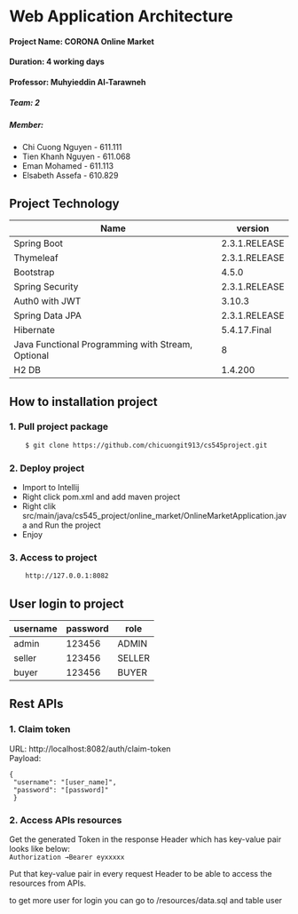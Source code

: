 # Web Application Architecture #

#### Project Name: CORONA Online Market
#### Duration: 4 working days
#### Professor: Muhyieddin  Al-Tarawneh
##### Team: 2 
##### Member: 
- Chi Cuong Nguyen - 611.111
- Tien Khanh Nguyen - 611.068
- Eman Mohamed - 611.113
- Elsabeth Assefa - 610.829

## Project Technology
| Name | version  |
| ------- | --- | 
| Spring Boot | 2.3.1.RELEASE | 
| Thymeleaf | 2.3.1.RELEASE |
| Bootstrap | 4.5.0 |
| Spring Security | 2.3.1.RELEASE | 
| Auth0 with JWT | 3.10.3 |
| Spring Data JPA | 2.3.1.RELEASE | 
| Hibernate | 5.4.17.Final | 
| Java Functional Programming with Stream, Optional | 8 |
| H2 DB | 1.4.200 | 


## How to installation project
### 1. Pull project package
```sh
    $ git clone https://github.com/chicuongit913/cs545project.git
```

### 2. Deploy project

* Import to Intellij
* Right click pom.xml and add maven project 
* Right clik src/main/java/cs545_project/online_market/OnlineMarketApplication.java and Run the project  
* Enjoy  
 
### 3. Access to project 
```sh
    http://127.0.0.1:8082
```
    
    
## User login to project
| username | password  | role|
| ------- | --- | ---|
| admin | 123456 | ADMIN |
| seller | 123456 | SELLER |
| buyer | 123456 | BUYER |

## Rest APIs
### 1. Claim token 
URL: http://localhost:8082/auth/claim-token     
Payload:    
```
{   
 "username": "[user_name]", 
 "password": "[password]"   
 }
```

### 2. Access APIs resources
Get the generated Token in the response Header which has key-value pair looks like below:   
`Authorization →Bearer eyxxxxx`

Put that key-value pair in every request Header to be able to access the resources from APIs.


to get more user for login you can go to /resources/data.sql and table user